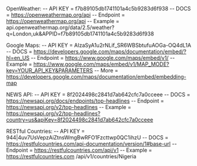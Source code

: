 OpenWeather:
-- API KEY = f7b89105db1741101a4c5b9283d6f938
-- DOCS = https://openweathermap.org/api
-- Endpoint = https://openweathermap.org/api
-- Example = api.openweathermap.org/data/2.5/weather?q=London,uk&APPID=f7b89105db1741101a4c5b9283d6f938

Google Maps:
-- API KEY = AIzaSyA1u2rNLif_SR6WBSbtufuAOGa-OQ4dL1A
-- DOCS = https://developers.google.com/maps/documentation/embed/?hl=en_US
-- Endpoint = https://www.google.com/maps/embed/v1/
-- Example = https://www.google.com/maps/embed/v1/MAP_MODE?key=YOUR_API_KEY&PARAMETERS
-- More = https://developers.google.com/maps/documentation/embed/embedding-map

NEWS API:
-- API KEY = 8f2024498c2841d7ab642cfc7a0cceee
-- DOCS = https://newsapi.org/docs/endpoints/top-headlines
-- Endpoint = https://newsapi.org/v2/top-headlines
-- Example = https://newsapi.org/v2/top-headlines?country=us&apiKey=8f2024498c2841d7ab642cfc7a0cceee

RESTful Countries:
-- API KEY = 944|4uv7UsVepzAiZtnsWmgBwRFO1Fzcttwp0QC1ihzU
-- DOCS = https://restfulcountries.com/api-documentation/version/1#base-url
-- Endpoint = https://restfulcountries.com/api/v1
-- Example = https://restfulcountries.com /api/v1/countries/Nigeria

<!-- SkyScanner API: <SCRAPPED IDEA -- not possible, they don't license to students, otherwise enterprise grade> -->
